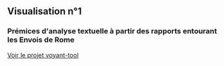 ## Visualisation n°1
### Prémices d'analyse textuelle à partir des rapports entourant les Envois de Rome

[Voir le projet voyant-tool](http://voyant.tools.huma-num.fr/?corpus=9f0929de55123b653c9475a6be733db4)

